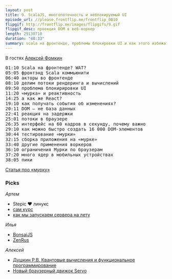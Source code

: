 ```yaml
---
layout: post
title: 9. ScalaJS, многопоточность и неблокируемый UI
episode_url: //please.frontflip.me/frontflip_0010
flipgif: http://frontflip.me/images/flipgifs/9.gif
flipgif_desc: проекция DOM в веб-воркер
length: 29130710
duration: "48:33"
summary: scala на фронтенде, проблемы блокировки UI и как этого избежать
---
```


В гостях [Алексей Фомкин](https://twitter.com/yelbota)

<pre>
01:10 Scala на фронтенде? WAT?
05:05 фронтэнд Scala коммьюнити
06:40 акторы во фронтенде
08:10 делим потоки рендеринга и вычислений
09:50 проблема блокирировки UI
11:20 «мурка» и реактивность
14:25 а как же React?
19:10 как получать события об изменениях?
20:11 DOM — не база данных
22:41 реакция на задержки
25:01 потоки в браузере
26:35 интерфейс на 60 кадров в секунду, почему важно
29:10 как можно быстро создать 16 000 DOM-элементов
30:44 тестирование «мурки»
32:15 сборка приложения на «мурке»
33:40 другие применения воркеров
36:10 ограничения Мурки по браузерам
37:20 много ядер в мобильных устройствах
38:05 пики
</pre>

[Статья про «мурку»](https://medium.com/@yelbota/-18195d44f574)

### Picks

*Артем*

- Stepic ♥ линукс
- [сам курс](https://stepic.org/course/%D0%92%D0%B2%D0%B5%D0%B4%D0%B5%D0%BD%D0%B8%D0%B5-%D0%B2-Linux-73/)
- [как мы запускаем сервера на лету](http://habrahabr.ru/company/stepic/blog/246099/)

*Илья*

- [BonsaiJS](https://bonsaijs.org)
- [ZenRus](http://zenrus.ru)

*Алексей*

- [Душкин Р.В. Квантовые вычисления и функциональное программирование](http://www.twirpx.com/file/1530788/)
- [Новый браузерный движок Servo](https://github.com/servo/servo)
